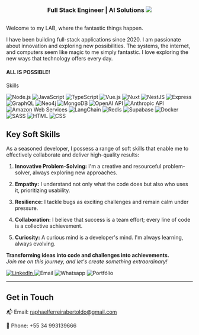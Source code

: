 <div class="markdown prose w-full break-words dark:prose-invert dark">
  <div  style="display: flex; align-items: center; justify-content: center">
    
 <h3>
  Full Stack Engineer | AI Solutions 
 <img src="https://media.tenor.com/TXmUqPwdpkAAAAAj/coffee-emoji.gif"/>
 </h3>
  </div>
  
  <p>Welcome to my LAB, where the fantastic things happen.</p>
  <p>I have been building full-stack applications since 2020. I am passionate about innovation and exploring new possibilities. The systems, the internet, and computers seem like magic to me simply fantastic. I love exploring the new ways that technology offers every day.</p>
  <h4>ALL IS POSSIBLE!</h4>
  <p>Skills</p>
  <p>
    <img src="https://img.shields.io/badge/Node.js-339933?style=for-the-badge&amp;logo=node.js&amp;logoColor=white" alt="Node.js" />
    <img src="https://img.shields.io/badge/JavaScript-F7DF1E?style=for-the-badge&logo=javascript&logoColor=black" alt="JavaScript" />
    <img src="https://img.shields.io/badge/TypeScript-007ACC?style=for-the-badge&logo=typescript&logoColor=white" alt="TypeScript" />
    <img src="https://img.shields.io/badge/Vue.js-4FC08D?style=for-the-badge&amp;logo=vue.js&amp;logoColor=white" alt="Vue.js" />
    <img src="https://img.shields.io/badge/Nuxt-002E3B?style=for-the-badge&logo=nuxtdotjs&logoColor=#00DC82" alt="Nuxt" />
    <img src="https://img.shields.io/badge/NestJS-E0234E?style=for-the-badge&amp;logo=nestjs&amp;logoColor=white" alt="NestJS" />
    <img src="https://img.shields.io/badge/Express-000000?style=for-the-badge&amp;logo=express&amp;logoColor=white" alt="Express" />
    <img src="https://img.shields.io/badge/GraphQL-E10098?style=for-the-badge&amp;logo=graphql&amp;logoColor=white" alt="GraphQL" />
    <img src="https://img.shields.io/badge/Neo4j-008CC1?style=for-the-badge&amp;logo=neo4j&amp;logoColor=white" alt="Neo4j" />
    <img src="https://img.shields.io/badge/MongoDB-47A248?style=for-the-badge&amp;logo=mongodb&amp;logoColor=white" alt="MongoDB" />
    <img src="https://img.shields.io/badge/OPENAI API-74aa9c?style=for-the-badge&logo=openai&logoColor=white" alt="OpenAI API" />
    <img src="https://img.shields.io/badge/Anthropic_API-6E00FF?style=for-the-badge&amp;logo=anthropic&amp;logoColor=white" alt="Anthropic API" />
    <img src="https://img.shields.io/badge/AWS-%23FF9900.svg?style=for-the-badge&logo=amazon-aws&logoColor=white" alt="Amazon Web Services" />
    <img src="https://img.shields.io/badge/LangChain-6E00FF?style=for-the-badge&amp;logo=langchain&amp;logoColor=white" alt="LangChain" />
    <img src="https://img.shields.io/badge/Redis-DC382D?style=for-the-badge&amp;logo=redis&amp;logoColor=white" alt="Redis" />
    <img src="https://img.shields.io/badge/Supabase-3ECF8E?style=for-the-badge&logo=supabase&logoColor=white" alt="Supabase" />
    <img src="https://img.shields.io/badge/Docker-2496ED?style=for-the-badge&amp;logo=docker&amp;logoColor=white" alt="Docker" />
    <img src="https://img.shields.io/badge/Sass-000?style=for-the-badge&logo=sass" alt="SASS" />
    <img src="https://img.shields.io/badge/HTML5-E34F26?style=for-the-badge&amp;logo=html5&amp;logoColor=white" alt="HTML" />
    <img src="https://img.shields.io/badge/CSS3-1572B6?style=for-the-badge&amp;logo=css3&amp;logoColor=white" alt="CSS" />
  </p>
    
  <h2>Key Soft Skills</h2>
  <p>As a seasoned developer, I possess a range of soft skills that enable me to effectively collaborate and deliver high-quality results:</p>
  <ol>
    <li><p><strong>Innovative Problem-Solving:</strong> I'm a creative and resourceful problem-solver, always exploring new approaches.</p></li>
    <li><p><strong>Empathy:</strong> I understand not only what the code does but also who uses it, prioritizing usability.</p></li>
    <li><p><strong>Resilience:</strong> I tackle bugs as exciting challenges and remain calm under pressure.</p></li>
    <li><p><strong>Collaboration:</strong> I believe that success is a team effort; every line of code is a collective achievement.</p></li>
    <li><p><strong>Curiosity:</strong> A curious mind is a developer's mind. I'm always learning, always evolving.</p></li>
  </ol>
  <p><strong>Transforming ideas into code and challenges into achievements.</strong><br /><em>Join me on this journey, and let's create something extraordinary!</em></p>
</div>
<a href="https://www.linkedin.com/in/raphaelbertoldo/">
  <img src="https://img.shields.io/badge/LinkedIn-0077B5?style=for-the-badge&logo=linkedin&logoColor=white" alt="LinkedIn" />
</a>
<a href="mailto:raphaelferreirabertoldo@gmail.com" style="text-decoration: none !important">
  <img src="https://img.shields.io/badge/Email-D14836?style=for-the-badge&logo=gmail&logoColor=white" alt="Email" />
</a>
<a href="https://api.whatsapp.com/send?phone=5534993139666" style="text-decoration: none !important">
  <img src="https://img.shields.io/badge/WhatsApp-25D366?style=for-the-badge&logo=whatsapp&logoColor=white" alt="Whatsapp" />
</a>
<a href="https://raphaelfb-portfolio.netlify.app/" style="text-decoration: none !important">
  <img src="https://img.shields.io/badge/Portfolio-000080?style=for-the-badge&logo=todoist&logoColor=fff" alt="Portfólio" />
</a>
<hr />
<h2>Get in Touch</h2>
<p>📬 Email: <a href="mailto:raphaelferreirabertoldo@gmail.com" target="_new">raphaelferreirabertoldo@gmail.com</a><br /></p>
<p>📲 Phone: +55 34 993139666<br /></p>
